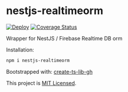 # nestjs-realtimeorm

[![Deploy](https://github.com/ilkeozi/nestjs-realtimeorm/workflows/build/badge.svg)](https://github.com/ilkeozi/nestjs-realtimeorm/actions)
[![Coverage Status](https://coveralls.io/repos/github/ilkeozi/nestjs-realtimeorm/badge.svg?branch=master)](https://coveralls.io/github/ilkeozi/nestjs-realtimeorm?branch=master)

Wrapper for NestJS / Firebase Realtime DB orm

<!-- TODO: add extended examples -->

Installation:

```sh
npm i nestjs-realtimeorm
```

<!-- TODO: add usage examples -->

Bootstrapped with: [create-ts-lib-gh](https://github.com/glebbash/create-ts-lib-gh)

This project is [MIT Licensed](LICENSE).

